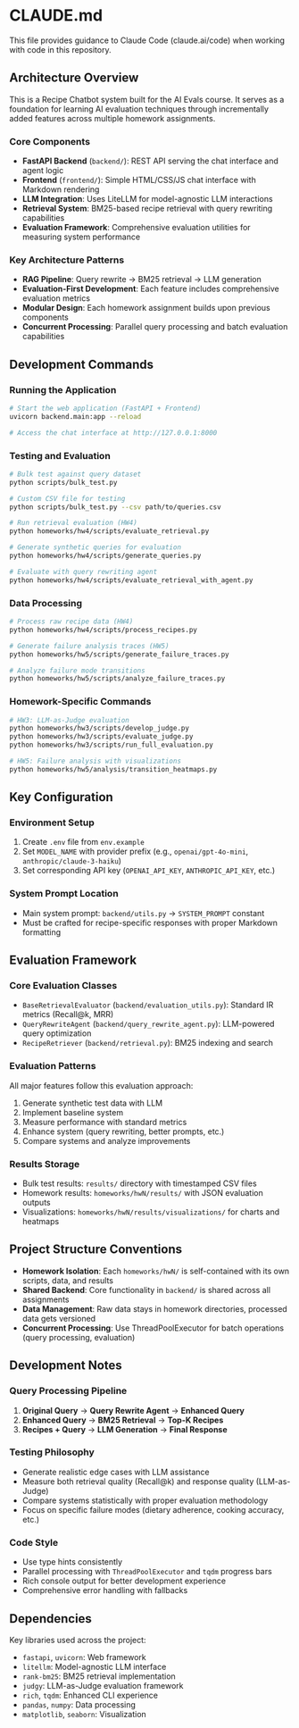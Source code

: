 # CLAUDE.md

This file provides guidance to Claude Code (claude.ai/code) when working with code in this repository.

## Architecture Overview

This is a Recipe Chatbot system built for the AI Evals course. It serves as a foundation for learning AI evaluation techniques through incrementally added features across multiple homework assignments.

### Core Components

- **FastAPI Backend** (`backend/`): REST API serving the chat interface and agent logic
- **Frontend** (`frontend/`): Simple HTML/CSS/JS chat interface with Markdown rendering
- **LLM Integration**: Uses LiteLLM for model-agnostic LLM interactions
- **Retrieval System**: BM25-based recipe retrieval with query rewriting capabilities
- **Evaluation Framework**: Comprehensive evaluation utilities for measuring system performance

### Key Architecture Patterns

- **RAG Pipeline**: Query rewrite → BM25 retrieval → LLM generation
- **Evaluation-First Development**: Each feature includes comprehensive evaluation metrics
- **Modular Design**: Each homework assignment builds upon previous components
- **Concurrent Processing**: Parallel query processing and batch evaluation capabilities

## Development Commands

### Running the Application

```bash
# Start the web application (FastAPI + Frontend)
uvicorn backend.main:app --reload

# Access the chat interface at http://127.0.0.1:8000
```

### Testing and Evaluation

```bash
# Bulk test against query dataset
python scripts/bulk_test.py

# Custom CSV file for testing
python scripts/bulk_test.py --csv path/to/queries.csv

# Run retrieval evaluation (HW4)
python homeworks/hw4/scripts/evaluate_retrieval.py

# Generate synthetic queries for evaluation
python homeworks/hw4/scripts/generate_queries.py

# Evaluate with query rewriting agent
python homeworks/hw4/scripts/evaluate_retrieval_with_agent.py
```

### Data Processing

```bash
# Process raw recipe data (HW4)
python homeworks/hw4/scripts/process_recipes.py

# Generate failure analysis traces (HW5)
python homeworks/hw5/scripts/generate_failure_traces.py

# Analyze failure mode transitions
python homeworks/hw5/scripts/analyze_failure_traces.py
```

### Homework-Specific Commands

```bash
# HW3: LLM-as-Judge evaluation
python homeworks/hw3/scripts/develop_judge.py
python homeworks/hw3/scripts/evaluate_judge.py
python homeworks/hw3/scripts/run_full_evaluation.py

# HW5: Failure analysis with visualizations
python homeworks/hw5/analysis/transition_heatmaps.py
```

## Key Configuration

### Environment Setup

1. Create `.env` file from `env.example`
2. Set `MODEL_NAME` with provider prefix (e.g., `openai/gpt-4o-mini`, `anthropic/claude-3-haiku`)
3. Set corresponding API key (`OPENAI_API_KEY`, `ANTHROPIC_API_KEY`, etc.)

### System Prompt Location

- Main system prompt: `backend/utils.py` → `SYSTEM_PROMPT` constant
- Must be crafted for recipe-specific responses with proper Markdown formatting

## Evaluation Framework

### Core Evaluation Classes

- `BaseRetrievalEvaluator` (`backend/evaluation_utils.py`): Standard IR metrics (Recall@k, MRR)
- `QueryRewriteAgent` (`backend/query_rewrite_agent.py`): LLM-powered query optimization
- `RecipeRetriever` (`backend/retrieval.py`): BM25 indexing and search

### Evaluation Patterns

All major features follow this evaluation approach:
1. Generate synthetic test data with LLM
2. Implement baseline system
3. Measure performance with standard metrics
4. Enhance system (query rewriting, better prompts, etc.)
5. Compare systems and analyze improvements

### Results Storage

- Bulk test results: `results/` directory with timestamped CSV files
- Homework results: `homeworks/hwN/results/` with JSON evaluation outputs
- Visualizations: `homeworks/hwN/results/visualizations/` for charts and heatmaps

## Project Structure Conventions

- **Homework Isolation**: Each `homeworks/hwN/` is self-contained with its own scripts, data, and results
- **Shared Backend**: Core functionality in `backend/` is shared across all assignments
- **Data Management**: Raw data stays in homework directories, processed data gets versioned
- **Concurrent Processing**: Use ThreadPoolExecutor for batch operations (query processing, evaluation)

## Development Notes

### Query Processing Pipeline

1. **Original Query** → **Query Rewrite Agent** → **Enhanced Query**
2. **Enhanced Query** → **BM25 Retrieval** → **Top-K Recipes**
3. **Recipes + Query** → **LLM Generation** → **Final Response**

### Testing Philosophy

- Generate realistic edge cases with LLM assistance
- Measure both retrieval quality (Recall@k) and response quality (LLM-as-Judge)
- Compare systems statistically with proper evaluation methodology
- Focus on specific failure modes (dietary adherence, cooking accuracy, etc.)

### Code Style

- Use type hints consistently
- Parallel processing with `ThreadPoolExecutor` and `tqdm` progress bars
- Rich console output for better development experience
- Comprehensive error handling with fallbacks

## Dependencies

Key libraries used across the project:
- `fastapi`, `uvicorn`: Web framework
- `litellm`: Model-agnostic LLM interface
- `rank-bm25`: BM25 retrieval implementation
- `judgy`: LLM-as-Judge evaluation framework
- `rich`, `tqdm`: Enhanced CLI experience
- `pandas`, `numpy`: Data processing
- `matplotlib`, `seaborn`: Visualization